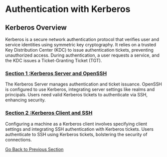 # Authentication with Kerberos

## Kerberos Overview  
Kerberos is a secure network authentication protocol that verifies user and service identities using symmetric key cryptography. It relies on a trusted Key Distribution Center (KDC) to issue authentication tickets, preventing unauthorized access. During authentication, a user requests a service, and the KDC issues a Ticket-Granting Ticket (TGT).

### [Section 1 :Kerberos Server and OpenSSH](./server.md)
The Kerberos Server manages authentication and ticket issuance. OpenSSH is configured to use Kerberos, integrating server settings like realms and principals. Users need valid Kerberos tickets to authenticate via SSH, enhancing security.

### [Section 2 :Kerberos Client and SSH](./client.md) 
Configuring a machine as a Kerberos client involves specifying client settings and integrating SSH authentication with Kerberos tickets. Users authenticate to SSH using Kerberos tickets, bolstering the security of connections.



[Go Back to Previous Section](../README.md)